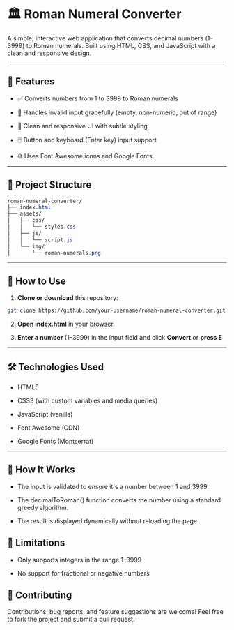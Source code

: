 # 🏛️ Roman Numeral Converter

A simple, interactive web application that converts decimal numbers (1–3999) to Roman numerals. Built using HTML, CSS, and JavaScript with a clean and responsive design.

---

## 🔧 Features

- ✅ Converts numbers from 1 to 3999 to Roman numerals

- 🚫 Handles invalid input gracefully (empty, non-numeric, out of range)

- 🎨 Clean and responsive UI with subtle styling

- 🖱️ Button and keyboard (Enter key) input support

- 🌐 Uses Font Awesome icons and Google Fonts

---

## 📂 Project Structure

```css
roman-numeral-converter/
├── index.html
├── assets/
│   ├── css/
│   │   └── styles.css
│   ├── js/
│   │   └── script.js
│   └── img/
│       └── roman-numerals.png
```

---

## 🚀 How to Use

1. **Clone or download** this repository:

```bash
git clone https://github.com/your-username/roman-numeral-converter.git
```

2. **Open index.html** in your browser.

3. **Enter a number** (1–3999) in the input field and click **Convert** or **press E**

---

## 🛠️ Technologies Used

- HTML5

- CSS3 (with custom variables and media queries)

- JavaScript (vanilla)

- Font Awesome (CDN)

- Google Fonts (Montserrat)

---

## 🧠 How It Works

- The input is validated to ensure it's a number between 1 and 3999.

- The decimalToRoman() function converts the number using a standard greedy algorithm.

- The result is displayed dynamically without reloading the page.

## 📏 Limitations

- Only supports integers in the range 1–3999

- No support for fractional or negative numbers

## 🤝 Contributing

Contributions, bug reports, and feature suggestions are welcome!
Feel free to fork the project and submit a pull request.
